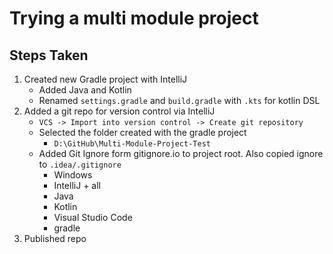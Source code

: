 # Trying a multi module project
## Steps Taken
1. Created new Gradle project with IntelliJ
    - Added Java and Kotlin
    - Renamed `settings.gradle` and `build.gradle` with `.kts` for kotlin DSL
2. Added a git repo for version control via IntelliJ
    - `VCS -> Import into version control -> Create git repository`
    - Selected the folder created with the gradle project
        - `D:\GitHub\Multi-Module-Project-Test`
    - Added Git Ignore form gitignore.io to project root. Also copied ignore to `.idea/.gitignore`
        - Windows
        - IntelliJ + all
        - Java
        - Kotlin
        - Visual Studio Code
        - gradle
3. Published repo